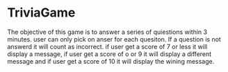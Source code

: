 # TriviaGame

The objective of this game is to answer a series of quiestions within 3 minutes.
user can only pick on anser for each quesiton.
If a question is not answerd it will count as incorrect. 
if user get a score of 7 or less it will display a message,
if user get a score of o or 9 it will display a different message and
if user get a score of 10 it will display the wining message.
